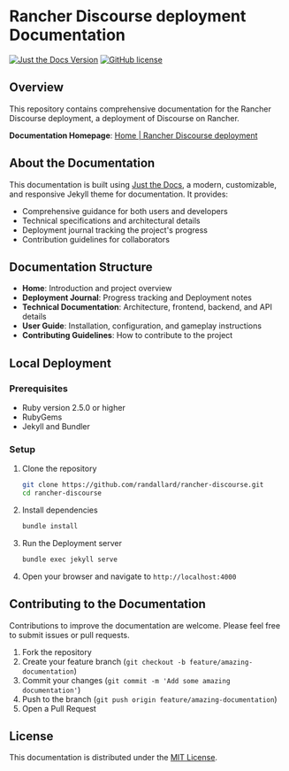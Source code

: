 # Rancher Discourse deployment Documentation

[![Just the Docs Version](https://img.shields.io/gem/v/just-the-docs)](https://github.com/just-the-docs/just-the-docs)
[![GitHub license](https://img.shields.io/github/license/randallard/rancher-discourse)](https://github.com/randallard/rancher-discourse/blob/main/LICENSE)

## Overview

This repository contains comprehensive documentation for the Rancher Discourse deployment, a deployment of Discourse on Rancher.

**Documentation Homepage**: [Home | Rancher Discourse deployment](https://randallard.github.io/rancher-discourse/)

## About the Documentation

This documentation is built using [Just the Docs](https://just-the-docs.github.io/just-the-docs/), a modern, customizable, and responsive Jekyll theme for documentation. It provides:

- Comprehensive guidance for both users and developers
- Technical specifications and architectural details
- Deployment journal tracking the project's progress
- Contribution guidelines for collaborators

## Documentation Structure

- **Home**: Introduction and project overview
- **Deployment Journal**: Progress tracking and Deployment notes
- **Technical Documentation**: Architecture, frontend, backend, and API details
- **User Guide**: Installation, configuration, and gameplay instructions
- **Contributing Guidelines**: How to contribute to the project

## Local Deployment

### Prerequisites

- Ruby version 2.5.0 or higher
- RubyGems
- Jekyll and Bundler

### Setup

1. Clone the repository
   ```bash
   git clone https://github.com/randallard/rancher-discourse.git
   cd rancher-discourse
   ```

2. Install dependencies
   ```bash
   bundle install
   ```

3. Run the Deployment server
   ```bash
   bundle exec jekyll serve
   ```

4. Open your browser and navigate to `http://localhost:4000`

## Contributing to the Documentation

Contributions to improve the documentation are welcome. Please feel free to submit issues or pull requests.

1. Fork the repository
2. Create your feature branch (`git checkout -b feature/amazing-documentation`)
3. Commit your changes (`git commit -m 'Add some amazing documentation'`)
4. Push to the branch (`git push origin feature/amazing-documentation`)
5. Open a Pull Request

## License

This documentation is distributed under the [MIT License](LICENSE).